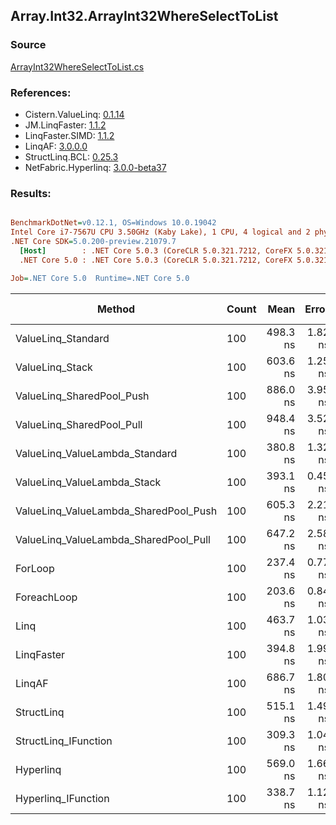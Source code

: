 ﻿## Array.Int32.ArrayInt32WhereSelectToList

### Source
[ArrayInt32WhereSelectToList.cs](../LinqBenchmarks/Array/Int32/ArrayInt32WhereSelectToList.cs)

### References:
- Cistern.ValueLinq: [0.1.14](https://www.nuget.org/packages/Cistern.ValueLinq/0.1.14)
- JM.LinqFaster: [1.1.2](https://www.nuget.org/packages/JM.LinqFaster/1.1.2)
- LinqFaster.SIMD: [1.1.2](https://www.nuget.org/packages/LinqFaster.SIMD/1.0.3)
- LinqAF: [3.0.0.0](https://www.nuget.org/packages/LinqAF/3.0.0.0)
- StructLinq.BCL: [0.25.3](https://www.nuget.org/packages/StructLinq.BCL/0.25.3)
- NetFabric.Hyperlinq: [3.0.0-beta37](https://www.nuget.org/packages/NetFabric.Hyperlinq/3.0.0-beta37)

### Results:
``` ini

BenchmarkDotNet=v0.12.1, OS=Windows 10.0.19042
Intel Core i7-7567U CPU 3.50GHz (Kaby Lake), 1 CPU, 4 logical and 2 physical cores
.NET Core SDK=5.0.200-preview.21079.7
  [Host]        : .NET Core 5.0.3 (CoreCLR 5.0.321.7212, CoreFX 5.0.321.7212), X64 RyuJIT
  .NET Core 5.0 : .NET Core 5.0.3 (CoreCLR 5.0.321.7212, CoreFX 5.0.321.7212), X64 RyuJIT

Job=.NET Core 5.0  Runtime=.NET Core 5.0  

```
|                                Method | Count |     Mean |   Error |  StdDev | Ratio | RatioSD |  Gen 0 | Gen 1 | Gen 2 | Allocated |
|-------------------------------------- |------ |---------:|--------:|--------:|------:|--------:|-------:|------:|------:|----------:|
|                    ValueLinq_Standard |   100 | 498.3 ns | 1.82 ns | 1.52 ns |  2.10 |    0.01 | 0.3090 |     - |     - |     648 B |
|                       ValueLinq_Stack |   100 | 603.6 ns | 1.25 ns | 1.11 ns |  2.54 |    0.01 | 0.1297 |     - |     - |     272 B |
|             ValueLinq_SharedPool_Push |   100 | 886.0 ns | 3.95 ns | 3.50 ns |  3.73 |    0.02 | 0.1297 |     - |     - |     272 B |
|             ValueLinq_SharedPool_Pull |   100 | 948.4 ns | 3.52 ns | 3.29 ns |  4.00 |    0.02 | 0.1297 |     - |     - |     272 B |
|        ValueLinq_ValueLambda_Standard |   100 | 380.8 ns | 1.32 ns | 1.10 ns |  1.60 |    0.01 | 0.3095 |     - |     - |     648 B |
|           ValueLinq_ValueLambda_Stack |   100 | 393.1 ns | 0.45 ns | 0.37 ns |  1.66 |    0.00 | 0.1297 |     - |     - |     272 B |
| ValueLinq_ValueLambda_SharedPool_Push |   100 | 605.3 ns | 2.21 ns | 1.84 ns |  2.55 |    0.01 | 0.1297 |     - |     - |     272 B |
| ValueLinq_ValueLambda_SharedPool_Pull |   100 | 647.2 ns | 2.58 ns | 2.41 ns |  2.73 |    0.01 | 0.1297 |     - |     - |     272 B |
|                               ForLoop |   100 | 237.4 ns | 0.77 ns | 0.64 ns |  1.00 |    0.00 | 0.3095 |     - |     - |     648 B |
|                           ForeachLoop |   100 | 203.6 ns | 0.84 ns | 0.74 ns |  0.86 |    0.00 | 0.3097 |     - |     - |     648 B |
|                                  Linq |   100 | 463.7 ns | 1.03 ns | 0.86 ns |  1.95 |    0.00 | 0.3595 |     - |     - |     752 B |
|                            LinqFaster |   100 | 394.8 ns | 1.99 ns | 1.86 ns |  1.66 |    0.00 | 0.4473 |     - |     - |     936 B |
|                                LinqAF |   100 | 686.7 ns | 1.80 ns | 1.50 ns |  2.89 |    0.01 | 0.3090 |     - |     - |     648 B |
|                            StructLinq |   100 | 515.1 ns | 1.49 ns | 1.39 ns |  2.17 |    0.01 | 0.1755 |     - |     - |     368 B |
|                  StructLinq_IFunction |   100 | 309.3 ns | 1.04 ns | 0.98 ns |  1.30 |    0.00 | 0.1297 |     - |     - |     272 B |
|                             Hyperlinq |   100 | 569.0 ns | 1.66 ns | 1.55 ns |  2.40 |    0.01 | 0.1297 |     - |     - |     272 B |
|                   Hyperlinq_IFunction |   100 | 338.7 ns | 1.12 ns | 0.99 ns |  1.43 |    0.01 | 0.1297 |     - |     - |     272 B |
